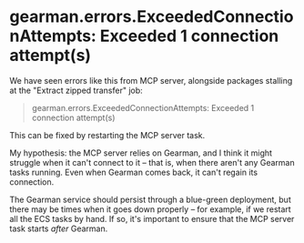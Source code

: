 # gearman.errors.ExceededConnectionAttempts: Exceeded 1 connection attempt(s)

We have seen errors like this from MCP server, alongside packages stalling at the "Extract zipped transfer" job:

> gearman.errors.ExceededConnectionAttempts: Exceeded 1 connection attempt(s)

This can be fixed by restarting the MCP server task.

My hypothesis: the MCP server relies on Gearman, and I think it might struggle when it can't connect to it – that is, when there aren't any Gearman tasks running.
Even when Gearman comes back, it can't regain its connection.

The Gearman service should persist through a blue-green deployment, but there may be times when it goes down properly – for example, if we restart all the ECS tasks by hand.
If so, it's important to ensure that the MCP server task starts *after* Gearman.
